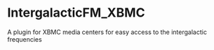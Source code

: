 IntergalacticFM_XBMC
====================

A plugin for XBMC media centers for easy access to the intergalactic frequencies
